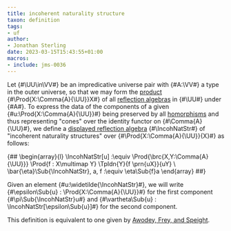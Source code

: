 ```yaml
---
title: incoherent naturality structure
taxon: definition
tags:
- uf
author:
- Jonathan Sterling
date: 2023-03-15T15:43:55+01:00
macros:
- include: jms-0036
---
```


Let {#\UU\in\VV#} be an impredicative universe pair with {#A:\VV#} a type in the outer universe, so that we may form the [product](jms-003Q) {#\Prod{X:\Comma{A}{\UU}}X#} of all [reflection algebras](jms-003O) in {#\UU#} under {#A#}. To express the data of the components of a given {#u:\Prod{X:\Comma{A}{\UU}}#} being preserved by all [homorphisms](jms-003O) and thus representing "cones" over the identity functor on {#\Comma{A}{\UU}#}, we define a [displayed reflection algebra](jms-003R) {#\IncohNatStr#} of "incoherent naturality structures" over {#\Prod{X:\Comma{A}{\UU}}{X}#} as follows:

{##
  \begin{array}{l}
    \IncohNatStr[u] :\equiv 
    \Prod{\brc{X,Y:\Comma{A}{\UU}}}
    \Prod{f : X\multimap Y}
    \TpIdn{Y}{f \prn{uX}}{uY}
    \\
    \bar{\eta}\Sub{\IncohNatStr}\, a\, f :\equiv \eta\Sub{f}a
  \end{array}
##}

Given an element {#u:\widetilde{\IncohNatStr}#}, we will write {#\epsilon\Sub{u} : \Prod{X:\Comma{A}{\UU}}#} for the first component {#\pi\Sub{\IncohNatStr}u#} and {#\vartheta\Sub{u} : \IncohNatStr[\epsilon\Sub{u}]#} for the second component.

This definition is equivalent to one given by [Awodey, Frey, and Speight](awodey-frey-speight-2018).
